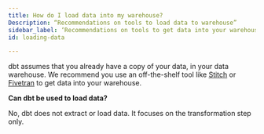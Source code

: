 ```yaml
---
title: How do I load data into my warehouse?
Description: “Recommendations on tools to load data to warehouse”
sidebar_label: ‘Recommendations on tools to get data into your warehouse‘
id: loading-data

---
```

dbt assumes that you already have a copy of your data, in your data warehouse. We recommend you use an off-the-shelf tool like [Stitch](https://www.stitchdata.com/) or [Fivetran](https://fivetran.com/) to get data into your warehouse.

**Can dbt be used to load data?**

No, dbt does not extract or load data. It focuses on the transformation step only.
